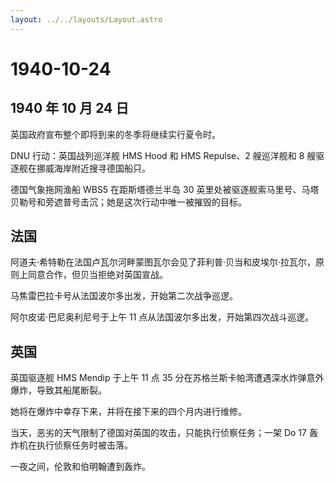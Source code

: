 ```yaml
---
layout: ../../layouts/Layout.astro
---
```


# 1940-10-24

## 1940 年 10 月 24 日

英国政府宣布整个即将到来的冬季将继续实行夏令时。

DNU 行动：英国战列巡洋舰 HMS Hood 和 HMS Repulse、2 艘巡洋舰和 8
艘驱逐舰在挪威海岸附近搜寻德国船只。

德国气象拖网渔船 WBS5 在距斯塔德兰半岛 30
英里处被驱逐舰索马里号、马塔贝勒号和旁遮普号击沉；她是这次行动中唯一被摧毁的目标。

## 法国

阿道夫·希特勒在法国卢瓦尔河畔蒙图瓦尔会见了菲利普·贝当和皮埃尔·拉瓦尔，原则上同意合作，但贝当拒绝对英国宣战。

马焦雷巴拉卡号从法国波尔多出发，开始第二次战争巡逻。

阿尔皮诺·巴尼奥利尼号于上午 11 点从法国波尔多出发，开始第四次战斗巡逻。

## 英国

英国驱逐舰 HMS Mendip 于上午 11 点 35
分在苏格兰斯卡帕湾遭遇深水炸弹意外爆炸，导致其船尾断裂。

她将在爆炸中幸存下来，并将在接下来的四个月内进行维修。

当天，恶劣的天气限制了德国对英国的攻击，只能执行侦察任务；一架 Do 17
轰炸机在执行侦察任务时被击落。

一夜之间，伦敦和伯明翰遭到轰炸。